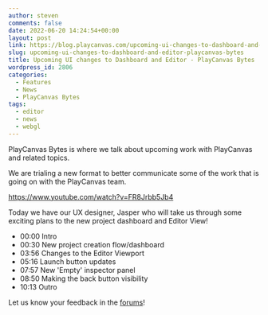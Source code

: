 ```yaml
---
author: steven
comments: false
date: 2022-06-20 14:24:54+00:00
layout: post
link: https://blog.playcanvas.com/upcoming-ui-changes-to-dashboard-and-editor-playcanvas-bytes/
slug: upcoming-ui-changes-to-dashboard-and-editor-playcanvas-bytes
title: Upcoming UI changes to Dashboard and Editor - PlayCanvas Bytes
wordpress_id: 2806
categories:
  - Features
  - News
  - PlayCanvas Bytes
tags:
  - editor
  - news
  - webgl
---
```


PlayCanvas Bytes is where we talk about upcoming work with PlayCanvas and related topics.

We are trialing a new format to better communicate some of the work that is going on with the PlayCanvas team.

https://www.youtube.com/watch?v=FR8Jrbb5Jb4

Today we have our UX designer, Jasper who will take us through some exciting plans to the new project dashboard and Editor View!

- 00:00 Intro
- 00:30 New project creation flow/dashboard
- 03:56 Changes to the Editor Viewport
- 05:16 Launch button updates
- 07:57 New 'Empty' inspector panel
- 08:50 Making the back button visibility
- 10:13 Outro

Let us know your feedback in the [forums](https://forum.playcanvas.com/t/upcoming-ui-changes-to-dashboard-and-editor-playcanvas-bytes-jun-20-23/26256)!
